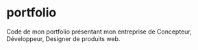 # portfolio
Code de mon portfolio présentant mon entreprise de Concepteur, Développeur, Designer de produits web.

